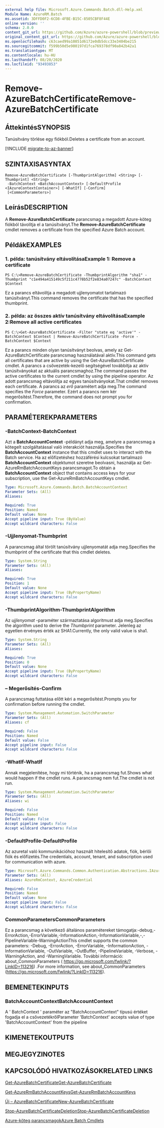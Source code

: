 ```yaml
---
external help file: Microsoft.Azure.Commands.Batch.dll-Help.xml
Module Name: AzureRM.Batch
ms.assetid: 3DFFD0F2-6CD8-4FBE-B15C-8505CBF8F44E
online version: ''
schema: 2.0.0
content_git_url: https://github.com/Azure/azure-powershell/blob/preview/src/ResourceManager/AzureBatch/Commands.Batch/help/Remove-AzureBatchCertificate.md
original_content_git_url: https://github.com/Azure/azure-powershell/blob/preview/src/ResourceManager/AzureBatch/Commands.Batch/help/Remove-AzureBatchCertificate.md
ms.openlocfilehash: c63caed99a10851d6172e0db5dcc33e3404be215
ms.sourcegitcommit: f599b50d5e980197d1fca769378df90a842b42a1
ms.translationtype: MT
ms.contentlocale: hu-HU
ms.lasthandoff: 08/20/2020
ms.locfileid: "93493853"
---
```

# <span data-ttu-id="cc25a-101">Remove-AzureBatchCertificate</span><span class="sxs-lookup"><span data-stu-id="cc25a-101">Remove-AzureBatchCertificate</span></span>

## <span data-ttu-id="cc25a-102">Áttekintés</span><span class="sxs-lookup"><span data-stu-id="cc25a-102">SYNOPSIS</span></span>
<span data-ttu-id="cc25a-103">Tanúsítvány törlése egy fiókból.</span><span class="sxs-lookup"><span data-stu-id="cc25a-103">Deletes a certificate from an account.</span></span>

[!INCLUDE [migrate-to-az-banner](../../includes/migrate-to-az-banner.md)]

## <span data-ttu-id="cc25a-104">SZINTAXISA</span><span class="sxs-lookup"><span data-stu-id="cc25a-104">SYNTAX</span></span>

```
Remove-AzureBatchCertificate [-ThumbprintAlgorithm] <String> [-Thumbprint] <String>
 -BatchContext <BatchAccountContext> [-DefaultProfile <IAzureContextContainer>] [-WhatIf] [-Confirm]
 [<CommonParameters>]
```

## <span data-ttu-id="cc25a-105">Leírás</span><span class="sxs-lookup"><span data-stu-id="cc25a-105">DESCRIPTION</span></span>
<span data-ttu-id="cc25a-106">A **Remove-AzureBatchCertificate** parancsmag a megadott Azure-köteg fiókból távolítja el a tanúsítványt.</span><span class="sxs-lookup"><span data-stu-id="cc25a-106">The **Remove-AzureBatchCertificate** cmdlet removes a certificate from the specified Azure Batch account.</span></span>

## <span data-ttu-id="cc25a-107">Példák</span><span class="sxs-lookup"><span data-stu-id="cc25a-107">EXAMPLES</span></span>

### <span data-ttu-id="cc25a-108">1. példa: tanúsítvány eltávolítása</span><span class="sxs-lookup"><span data-stu-id="cc25a-108">Example 1: Remove a certificate</span></span>
```
PS C:\>Remove-AzureBatchCertificate -ThumbprintAlgorithm "sha1" -Thumbprint "c1e494a415149c5f211c4778b52f2e834a07247c" -BatchContext $Context
```

<span data-ttu-id="cc25a-109">Ez a parancs eltávolítja a megadott ujjlenyomatot tartalmazó tanúsítványt.</span><span class="sxs-lookup"><span data-stu-id="cc25a-109">This command removes the certificate that has the specified thumbprint.</span></span>

### <span data-ttu-id="cc25a-110">2. példa: az összes aktív tanúsítvány eltávolítása</span><span class="sxs-lookup"><span data-stu-id="cc25a-110">Example 2:Remove all active certificates</span></span>
```
PS C:\>Get-AzureBatchCertificate -Filter "state eq 'active'" -BatchContext $Context | Remove-AzureBatchCertificate -Force -BatchContext $Context
```

<span data-ttu-id="cc25a-111">Ez a parancs minden olyan tanúsítványt beolvas, amely az Get-AzureBatchCertificate parancsmag használatával aktív.</span><span class="sxs-lookup"><span data-stu-id="cc25a-111">This command gets all certificates that are active by using the Get-AzureBatchCertificate cmdlet.</span></span>
<span data-ttu-id="cc25a-112">A parancs a csővezeték-kezelő segítségével továbbítja az aktív tanúsítványokat az aktuális parancsmaghoz.</span><span class="sxs-lookup"><span data-stu-id="cc25a-112">The command passes the active certificates to the current cmdlet by using the pipeline operator.</span></span>
<span data-ttu-id="cc25a-113">Az adott parancsmag eltávolítja az egyes tanúsítványokat.</span><span class="sxs-lookup"><span data-stu-id="cc25a-113">That cmdlet removes each certificate.</span></span>
<span data-ttu-id="cc25a-114">A parancs az *erő* paramétert adja meg.</span><span class="sxs-lookup"><span data-stu-id="cc25a-114">The command specifies the *Force* parameter.</span></span>
<span data-ttu-id="cc25a-115">Ezért a parancs nem kér megerősítést.</span><span class="sxs-lookup"><span data-stu-id="cc25a-115">Therefore, the command does not prompt you for confirmation.</span></span>

## <span data-ttu-id="cc25a-116">PARAMÉTEREK</span><span class="sxs-lookup"><span data-stu-id="cc25a-116">PARAMETERS</span></span>

### <span data-ttu-id="cc25a-117">-BatchContext</span><span class="sxs-lookup"><span data-stu-id="cc25a-117">-BatchContext</span></span>
<span data-ttu-id="cc25a-118">Azt a **BatchAccountContext** -példányt adja meg, amelyre a parancsmag a kötegelt szolgáltatással való interakciót használja.</span><span class="sxs-lookup"><span data-stu-id="cc25a-118">Specifies the **BatchAccountContext** instance that this cmdlet uses to interact with the Batch service.</span></span>
<span data-ttu-id="cc25a-119">Ha az előfizetéshez hozzáférési kulcsokat tartalmazó **BatchAccountContext** objektumot szeretne beolvasni, használja az Get-AzureRmBatchAccountKeys parancsmagot.</span><span class="sxs-lookup"><span data-stu-id="cc25a-119">To obtain a **BatchAccountContext** object that contains access keys for your subscription, use the Get-AzureRmBatchAccountKeys cmdlet.</span></span>

```yaml
Type: Microsoft.Azure.Commands.Batch.BatchAccountContext
Parameter Sets: (All)
Aliases: 

Required: True
Position: Named
Default value: None
Accept pipeline input: True (ByValue)
Accept wildcard characters: False
```

### <span data-ttu-id="cc25a-120">-Ujjlenyomat</span><span class="sxs-lookup"><span data-stu-id="cc25a-120">-Thumbprint</span></span>
<span data-ttu-id="cc25a-121">A parancsmag által törölt tanúsítvány ujjlenyomatát adja meg.</span><span class="sxs-lookup"><span data-stu-id="cc25a-121">Specifies the thumbprint of the certificate that this cmdlet deletes.</span></span>

```yaml
Type: System.String
Parameter Sets: (All)
Aliases: 

Required: True
Position: 1
Default value: None
Accept pipeline input: True (ByPropertyName)
Accept wildcard characters: False
```

### <span data-ttu-id="cc25a-122">-ThumbprintAlgorithm</span><span class="sxs-lookup"><span data-stu-id="cc25a-122">-ThumbprintAlgorithm</span></span>
<span data-ttu-id="cc25a-123">Az *ujjlenyomat* -paraméter származtatása algoritmust adja meg.</span><span class="sxs-lookup"><span data-stu-id="cc25a-123">Specifies the algorithm used to derive the *Thumbprint* parameter.</span></span>
<span data-ttu-id="cc25a-124">Jelenleg az egyetlen érvényes érték az SHA1.</span><span class="sxs-lookup"><span data-stu-id="cc25a-124">Currently, the only valid value is sha1.</span></span>

```yaml
Type: System.String
Parameter Sets: (All)
Aliases: 

Required: True
Position: 0
Default value: None
Accept pipeline input: True (ByPropertyName)
Accept wildcard characters: False
```

### <span data-ttu-id="cc25a-125">– Megerősítés</span><span class="sxs-lookup"><span data-stu-id="cc25a-125">-Confirm</span></span>
<span data-ttu-id="cc25a-126">A parancsmag futtatása előtt kéri a megerősítést.</span><span class="sxs-lookup"><span data-stu-id="cc25a-126">Prompts you for confirmation before running the cmdlet.</span></span>

```yaml
Type: System.Management.Automation.SwitchParameter
Parameter Sets: (All)
Aliases: cf

Required: False
Position: Named
Default value: False
Accept pipeline input: False
Accept wildcard characters: False
```

### <span data-ttu-id="cc25a-127">-WhatIf</span><span class="sxs-lookup"><span data-stu-id="cc25a-127">-WhatIf</span></span>
<span data-ttu-id="cc25a-128">Annak megjelenítése, hogy mi történik, ha a parancsmag fut.</span><span class="sxs-lookup"><span data-stu-id="cc25a-128">Shows what would happen if the cmdlet runs.</span></span>
<span data-ttu-id="cc25a-129">A parancsmag nem fut.</span><span class="sxs-lookup"><span data-stu-id="cc25a-129">The cmdlet is not run.</span></span>

```yaml
Type: System.Management.Automation.SwitchParameter
Parameter Sets: (All)
Aliases: wi

Required: False
Position: Named
Default value: False
Accept pipeline input: False
Accept wildcard characters: False
```

### <span data-ttu-id="cc25a-130">-DefaultProfile</span><span class="sxs-lookup"><span data-stu-id="cc25a-130">-DefaultProfile</span></span>
<span data-ttu-id="cc25a-131">Az azuretal való kommunikációhoz használt hitelesítő adatok, fiók, bérlői fiók és előfizetés.</span><span class="sxs-lookup"><span data-stu-id="cc25a-131">The credentials, account, tenant, and subscription used for communication with azure.</span></span>

```yaml
Type: Microsoft.Azure.Commands.Common.Authentication.Abstractions.IAzureContextContainer
Parameter Sets: (All)
Aliases: AzureRmContext, AzureCredential

Required: False
Position: Named
Default value: None
Accept pipeline input: False
Accept wildcard characters: False
```

### <span data-ttu-id="cc25a-132">CommonParameters</span><span class="sxs-lookup"><span data-stu-id="cc25a-132">CommonParameters</span></span>
<span data-ttu-id="cc25a-133">Ez a parancsmag a következő általános paramétereket támogatja:-debug,-ErrorAction,-ErrorVariable,-InformationAction,-InformationVariable,-,-PipelineVariable-WarningAction</span><span class="sxs-lookup"><span data-stu-id="cc25a-133">This cmdlet supports the common parameters: -Debug, -ErrorAction, -ErrorVariable, -InformationAction, -InformationVariable, -OutVariable, -OutBuffer, -PipelineVariable, -Verbose, -WarningAction, and -WarningVariable.</span></span> <span data-ttu-id="cc25a-134">További információ: about_CommonParameters ( https://go.microsoft.com/fwlink/?LinkID=113216) .</span><span class="sxs-lookup"><span data-stu-id="cc25a-134">For more information, see about_CommonParameters (https://go.microsoft.com/fwlink/?LinkID=113216).</span></span>

## <span data-ttu-id="cc25a-135">BEMENETEK</span><span class="sxs-lookup"><span data-stu-id="cc25a-135">INPUTS</span></span>

### <span data-ttu-id="cc25a-136">BatchAccountContext</span><span class="sxs-lookup"><span data-stu-id="cc25a-136">BatchAccountContext</span></span>
<span data-ttu-id="cc25a-137">A ' BatchContext ' paraméter az "BatchAccountContext" típusú értéket fogadja el a csővezetékről</span><span class="sxs-lookup"><span data-stu-id="cc25a-137">Parameter 'BatchContext' accepts value of type 'BatchAccountContext' from the pipeline</span></span>

## <span data-ttu-id="cc25a-138">KIMENETEK</span><span class="sxs-lookup"><span data-stu-id="cc25a-138">OUTPUTS</span></span>

## <span data-ttu-id="cc25a-139">MEGJEGYZI</span><span class="sxs-lookup"><span data-stu-id="cc25a-139">NOTES</span></span>

## <span data-ttu-id="cc25a-140">KAPCSOLÓDÓ HIVATKOZÁSOK</span><span class="sxs-lookup"><span data-stu-id="cc25a-140">RELATED LINKS</span></span>

[<span data-ttu-id="cc25a-141">Get-AzureBatchCertificate</span><span class="sxs-lookup"><span data-stu-id="cc25a-141">Get-AzureBatchCertificate</span></span>](./Get-AzureBatchCertificate.md)

[<span data-ttu-id="cc25a-142">Get-AzureRmBatchAccountKeys</span><span class="sxs-lookup"><span data-stu-id="cc25a-142">Get-AzureRmBatchAccountKeys</span></span>](./Get-AzureRmBatchAccountKeys.md)

[<span data-ttu-id="cc25a-143">Új – AzureBatchCertificate</span><span class="sxs-lookup"><span data-stu-id="cc25a-143">New-AzureBatchCertificate</span></span>](./New-AzureBatchCertificate.md)

[<span data-ttu-id="cc25a-144">Stop-AzureBatchCertificateDeletion</span><span class="sxs-lookup"><span data-stu-id="cc25a-144">Stop-AzureBatchCertificateDeletion</span></span>](./Stop-AzureBatchCertificateDeletion.md)

[<span data-ttu-id="cc25a-145">Azure-köteg parancsmagok</span><span class="sxs-lookup"><span data-stu-id="cc25a-145">Azure Batch Cmdlets</span></span>](./AzureRM.Batch.md)


